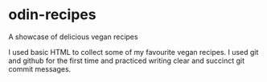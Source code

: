# odin-recipes
A showcase of delicious vegan recipes

I used basic HTML to collect some of my favourite vegan recipes. I used git and github for the first time and practiced writing clear and succinct git commit messages.